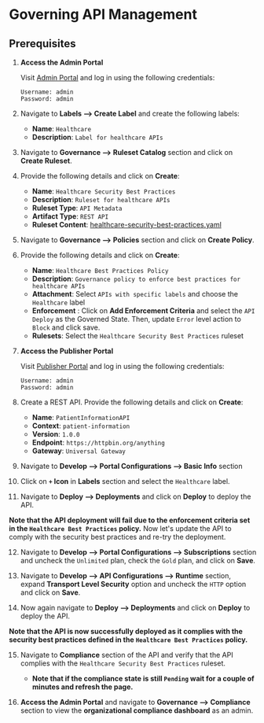 # Governing API Management

## Prerequisites

1. **Access the Admin Portal**

   Visit [Admin Portal](https://localhost:9443/admin) and log in using the following credentials:

    ```
    Username: admin
    Password: admin
    ```
   
2. Navigate to **Labels --> Create Label** and create the following labels:

    - **Name**: `Healthcare`
    - **Description**: `Label for healthcare APIs`

3. Navigate to **Governance --> Ruleset Catalog** section and click on **Create Ruleset**.

4. Provide the following details and click on **Create**:

    - **Name**: `Healthcare Security Best Practices`
    - **Description**: `Ruleset for healthcare APIs`
    - **Ruleset Type**: `API Metadata`
    - **Artifact Type**: `REST API`
    - **Ruleset Content**: [healthcare-security-best-practices.yaml](../resources/governance/healthcare-security-best-practices.yaml)

5. Navigate to **Governance --> Policies** section and click on **Create Policy**.

6. Provide the following details and click on **Create**:

    - **Name**: `Healthcare Best Practices Policy`
    - **Description**: `Governance policy to enforce best practices for healthcare APIs`
    - **Attachment**: Select `APIs with specific labels` and choose the `Healthcare` label
    - **Enforcement** :  Click on **Add Enforcement Criteria** and select the `API Deploy` as the Governed State. Then, update `Error` level action to `Block` and click save.
    - **Rulesets**: Select the `Healthcare Security Best Practices` ruleset

7. **Access the Publisher Portal**

   Visit [Publisher Portal](https://localhost:9443/publisher) and log in using the following credentials:

    ```
    Username: admin
    Password: admin
    ```
   
8. Create a REST API. Provide the following details and click on **Create**:

    - **Name**: `PatientInformationAPI`
    - **Context**: `patient-information`
    - **Version**: `1.0.0`
    - **Endpoint**: `https://httpbin.org/anything`
    - **Gateway**: `Universal Gateway`

9. Navigate to **Develop --> Portal Configurations --> Basic Info** section

10. Click on **`+` Icon** in **Labels** section and select the `Healthcare` label.

11. Navigate to **Deploy --> Deployments** and click on **Deploy** to deploy the API.

**Note that the API deployment will fail due to the enforcement criteria set in the `Healthcare Best Practices` policy.** 
Now let's update the API to comply with the security best practices and re-try the deployment.

12. Navigate to **Develop --> Portal Configurations --> Subscriptions** section and uncheck the `Unlimited` plan, check the `Gold` plan, and click on **Save**.

13. Navigate to **Develop --> API Configurations --> Runtime** section, expand **Transport Level Security** option and uncheck the `HTTP` option and click on **Save**.

14. Now again navigate to **Deploy --> Deployments** and click on **Deploy** to deploy the API.

**Note that the API is now successfully deployed as it complies with the security best practices defined in the `Healthcare Best Practices` policy.**

15. Navigate to **Compliance** section of the API and verify that the API complies with the `Healthcare Security Best Practices` ruleset.

      - **Note that if the compliance state is still `Pending` wait for a couple of minutes and refresh the page.**

16.  **Access the Admin Portal** and navigate to **Governance --> Compliance** section to view the **organizational compliance dashboard** as an admin.



   


